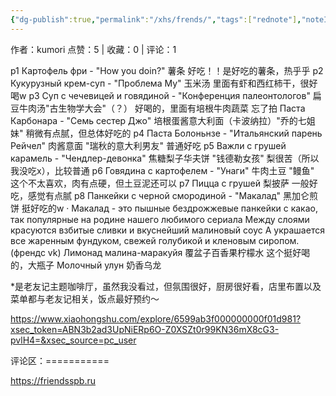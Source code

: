 ```yaml
---
{"dg-publish":true,"permalink":"/xhs/frends/","tags":["rednote"],"noteIcon":"","updated":"2025-03-17T21:41:01.076+08:00"}
---
```



作者：kumori
点赞：5   |   收藏：0   |   评论：1

p1 Картофель фри - "How you doin?" 薯条 好吃！！是好吃的薯条，热乎乎
p2 Кукурузный крем-суп - "Проблема My" 玉米汤 里面有虾和西红柿干，很好喝w
p3 Суп с чечевицей и говядиной - "Конференция палеонтологов" 扁豆牛肉汤"古生物学大会"（？） 好喝的，里面有培根牛肉蔬菜
忘了拍 Паста Карбонара - "Семь сестер Джо" 培根蛋酱意大利面（卡波纳拉）"乔的七姐妹" 稍微有点腻，但总体好吃的
p4 Паста Болоньнзе - "Итальянский парень Рейчел" 肉酱意面 "瑞秋的意大利男友" 普通好吃
p5 Важли с грушей карамель - "Чендлер-девонка" 焦糖梨子华夫饼 "钱德勒女孩" 梨很苦（所以我没吃x），比较普通
p6 Говядина с картофелем - "Унаги" 牛肉土豆 "鳗鱼" 这个不太喜欢，肉有点硬，但土豆泥还可以
p7 Пицца с грушей 梨披萨 一般好吃，感觉有点腻
p8 Панкейки с черной смородиной - "Макалад" 黑加仑煎饼 挺好吃的w
· Макалад - это пышные бездрожжевые панкейки с какао, так популярные на родине нашего любимого сериала
Между слоями красуются взбитые сливки и вкуснейший малиновый соус
А украшается все жаренным фундуком, свежей голубикой и кленовым сиропом. (френдс vk)
Лимонад малина-маракуйя 覆盆子百香果柠檬水 这个挺好喝的，大瓶子
Молочный улун 奶香乌龙
	
*是老友记主题咖啡厅，虽然我没看过，但氛围很好，厨房很好看，店里布置以及菜单都与老友记相关，饭点最好预约～

https://www.xiaohongshu.com/explore/6599ab3f000000000f01d981?xsec_token=ABN3b2ad3UpNiERp6O-Z0XSZt0r99KN36mX8cG3-pvlH4=&xsec_source=pc_user

评论区：===========

https://friendsspb.ru